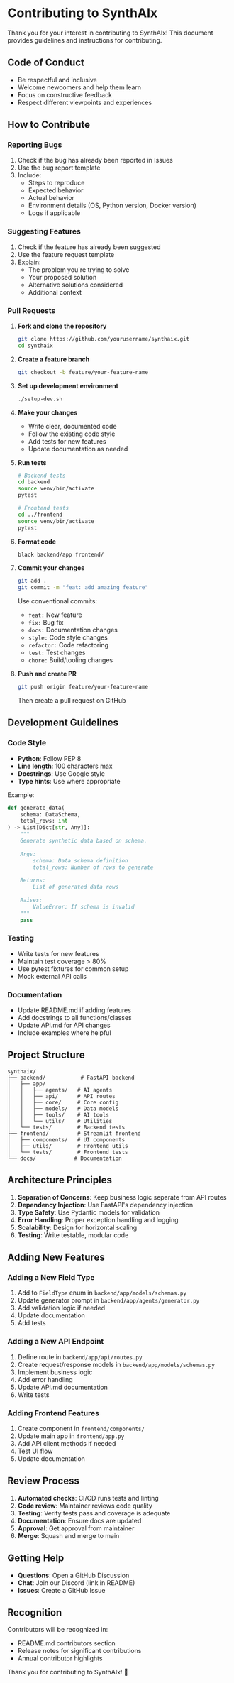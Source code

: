 # Contributing to SynthAIx

Thank you for your interest in contributing to SynthAIx! This document provides guidelines and instructions for contributing.

## Code of Conduct

- Be respectful and inclusive
- Welcome newcomers and help them learn
- Focus on constructive feedback
- Respect different viewpoints and experiences

## How to Contribute

### Reporting Bugs

1. Check if the bug has already been reported in Issues
2. Use the bug report template
3. Include:
   - Steps to reproduce
   - Expected behavior
   - Actual behavior
   - Environment details (OS, Python version, Docker version)
   - Logs if applicable

### Suggesting Features

1. Check if the feature has already been suggested
2. Use the feature request template
3. Explain:
   - The problem you're trying to solve
   - Your proposed solution
   - Alternative solutions considered
   - Additional context

### Pull Requests

1. **Fork and clone the repository**
   ```bash
   git clone https://github.com/yourusername/synthaix.git
   cd synthaix
   ```

2. **Create a feature branch**
   ```bash
   git checkout -b feature/your-feature-name
   ```

3. **Set up development environment**
   ```bash
   ./setup-dev.sh
   ```

4. **Make your changes**
   - Write clear, documented code
   - Follow the existing code style
   - Add tests for new features
   - Update documentation as needed

5. **Run tests**
   ```bash
   # Backend tests
   cd backend
   source venv/bin/activate
   pytest
   
   # Frontend tests
   cd ../frontend
   source venv/bin/activate
   pytest
   ```

6. **Format code**
   ```bash
   black backend/app frontend/
   ```

7. **Commit your changes**
   ```bash
   git add .
   git commit -m "feat: add amazing feature"
   ```
   
   Use conventional commits:
   - `feat:` New feature
   - `fix:` Bug fix
   - `docs:` Documentation changes
   - `style:` Code style changes
   - `refactor:` Code refactoring
   - `test:` Test changes
   - `chore:` Build/tooling changes

8. **Push and create PR**
   ```bash
   git push origin feature/your-feature-name
   ```
   Then create a pull request on GitHub

## Development Guidelines

### Code Style

- **Python**: Follow PEP 8
- **Line length**: 100 characters max
- **Docstrings**: Use Google style
- **Type hints**: Use where appropriate

Example:
```python
def generate_data(
    schema: DataSchema, 
    total_rows: int
) -> List[Dict[str, Any]]:
    """
    Generate synthetic data based on schema.
    
    Args:
        schema: Data schema definition
        total_rows: Number of rows to generate
        
    Returns:
        List of generated data rows
        
    Raises:
        ValueError: If schema is invalid
    """
    pass
```

### Testing

- Write tests for new features
- Maintain test coverage > 80%
- Use pytest fixtures for common setup
- Mock external API calls

### Documentation

- Update README.md if adding features
- Add docstrings to all functions/classes
- Update API.md for API changes
- Include examples where helpful

## Project Structure

```
synthaix/
├── backend/           # FastAPI backend
│   ├── app/
│   │   ├── agents/   # AI agents
│   │   ├── api/      # API routes
│   │   ├── core/     # Core config
│   │   ├── models/   # Data models
│   │   ├── tools/    # AI tools
│   │   └── utils/    # Utilities
│   └── tests/        # Backend tests
├── frontend/         # Streamlit frontend
│   ├── components/   # UI components
│   ├── utils/        # Frontend utils
│   └── tests/        # Frontend tests
└── docs/            # Documentation
```

## Architecture Principles

1. **Separation of Concerns**: Keep business logic separate from API routes
2. **Dependency Injection**: Use FastAPI's dependency injection
3. **Type Safety**: Use Pydantic models for validation
4. **Error Handling**: Proper exception handling and logging
5. **Scalability**: Design for horizontal scaling
6. **Testing**: Write testable, modular code

## Adding New Features

### Adding a New Field Type

1. Add to `FieldType` enum in `backend/app/models/schemas.py`
2. Update generator prompt in `backend/app/agents/generator.py`
3. Add validation logic if needed
4. Update documentation
5. Add tests

### Adding a New API Endpoint

1. Define route in `backend/app/api/routes.py`
2. Create request/response models in `backend/app/models/schemas.py`
3. Implement business logic
4. Add error handling
5. Update API.md documentation
6. Write tests

### Adding Frontend Features

1. Create component in `frontend/components/`
2. Update main app in `frontend/app.py`
3. Add API client methods if needed
4. Test UI flow
5. Update documentation

## Review Process

1. **Automated checks**: CI/CD runs tests and linting
2. **Code review**: Maintainer reviews code quality
3. **Testing**: Verify tests pass and coverage is adequate
4. **Documentation**: Ensure docs are updated
5. **Approval**: Get approval from maintainer
6. **Merge**: Squash and merge to main

## Getting Help

- **Questions**: Open a GitHub Discussion
- **Chat**: Join our Discord (link in README)
- **Issues**: Create a GitHub Issue

## Recognition

Contributors will be recognized in:
- README.md contributors section
- Release notes for significant contributions
- Annual contributor highlights

Thank you for contributing to SynthAIx! 🚀

